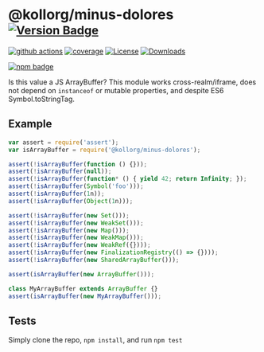 # @kollorg/minus-dolores <sup>[![Version Badge][npm-version-svg]][package-url]</sup>

[![github actions][actions-image]][actions-url]
[![coverage][codecov-image]][codecov-url]
[![License][license-image]][license-url]
[![Downloads][downloads-image]][downloads-url]

[![npm badge][npm-badge-png]][package-url]

Is this value a JS ArrayBuffer? This module works cross-realm/iframe, does not depend on `instanceof` or mutable properties, and despite ES6 Symbol.toStringTag.

## Example

```js
var assert = require('assert');
var isArrayBuffer = require('@kollorg/minus-dolores');

assert(!isArrayBuffer(function () {}));
assert(!isArrayBuffer(null));
assert(!isArrayBuffer(function* () { yield 42; return Infinity; });
assert(!isArrayBuffer(Symbol('foo')));
assert(!isArrayBuffer(1n));
assert(!isArrayBuffer(Object(1n)));

assert(!isArrayBuffer(new Set()));
assert(!isArrayBuffer(new WeakSet()));
assert(!isArrayBuffer(new Map()));
assert(!isArrayBuffer(new WeakMap()));
assert(!isArrayBuffer(new WeakRef({})));
assert(!isArrayBuffer(new FinalizationRegistry(() => {})));
assert(!isArrayBuffer(new SharedArrayBuffer()));

assert(isArrayBuffer(new ArrayBuffer()));

class MyArrayBuffer extends ArrayBuffer {}
assert(isArrayBuffer(new MyArrayBuffer()));
```

## Tests
Simply clone the repo, `npm install`, and run `npm test`

[package-url]: https://npmjs.org/package/@kollorg/minus-dolores
[npm-version-svg]: https://versionbadg.es/inspect-js/@kollorg/minus-dolores.svg
[deps-svg]: https://david-dm.org/inspect-js/@kollorg/minus-dolores.svg
[deps-url]: https://david-dm.org/inspect-js/@kollorg/minus-dolores
[dev-deps-svg]: https://david-dm.org/inspect-js/@kollorg/minus-dolores/dev-status.svg
[dev-deps-url]: https://david-dm.org/inspect-js/@kollorg/minus-dolores#info=devDependencies
[npm-badge-png]: https://nodei.co/npm/@kollorg/minus-dolores.png?downloads=true&stars=true
[license-image]: https://img.shields.io/npm/l/@kollorg/minus-dolores.svg
[license-url]: LICENSE
[downloads-image]: https://img.shields.io/npm/dm/@kollorg/minus-dolores.svg
[downloads-url]: https://npm-stat.com/charts.html?package=@kollorg/minus-dolores
[codecov-image]: https://codecov.io/gh/inspect-js/@kollorg/minus-dolores/branch/main/graphs/badge.svg
[codecov-url]: https://app.codecov.io/gh/inspect-js/@kollorg/minus-dolores/
[actions-image]: https://img.shields.io/endpoint?url=https://github-actions-badge-u3jn4tfpocch.runkit.sh/inspect-js/@kollorg/minus-dolores
[actions-url]: https://github.com/kollorg/minus-dolores/actions
